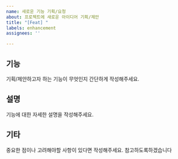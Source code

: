 ```yaml
---
name: 새로운 기능 기획/요청
about: 프로젝트에 새로운 아이디어 기획/제안
title: "[Feat] "
labels: enhancement
assignees: ''

---
```


## 기능
기획/제안하고자 하는 기능이 무엇인지 간단하게 작성해주세요.

## 설명
기능에 대한 자세한 설명을 작성해주세요.

## 기타
중요한 점이나 고려해야할 사항이 있다면 작성해주세요. 참고하도록하겠습니다
